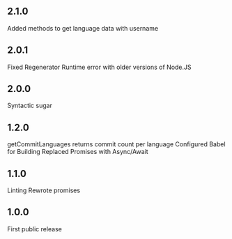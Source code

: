 ## 2.1.0

Added methods to get language data with username

## 2.0.1

Fixed Regenerator Runtime error with older versions of Node.JS

## 2.0.0

Syntactic sugar

## 1.2.0

getCommitLanguages returns commit count per language
Configured Babel for Building
Replaced Promises with Async/Await

## 1.1.0

Linting
Rewrote promises

## 1.0.0

First public release

